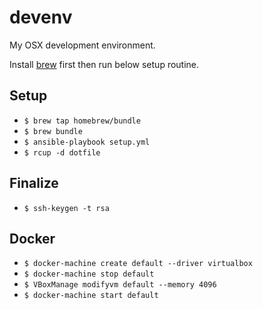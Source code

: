 # devenv

My OSX development environment.

Install [brew](http://brew.sh) first then run below setup routine.
 
## Setup

 * `$ brew tap homebrew/bundle`
 * `$ brew bundle`
 * `$ ansible-playbook setup.yml`
 * `$ rcup -d dotfile`

## Finalize

 * `$ ssh-keygen -t rsa`

## Docker

 * `$ docker-machine create default --driver virtualbox`
 * `$ docker-machine stop default`
 * `$ VBoxManage modifyvm default --memory 4096`
 * `$ docker-machine start default`
